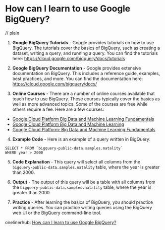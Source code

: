 # How can I learn to use Google BigQuery?
// plain

1. **Google BigQuery Tutorials** - Google provides tutorials on how to use BigQuery. The tutorials cover the basics of BigQuery, such as creating a dataset, writing a query, and running a query. You can find the tutorials here: https://cloud.google.com/bigquery/docs/tutorials

2. **Google BigQuery Documentation** - Google provides extensive documentation on BigQuery. This includes a reference guide, examples, best practices, and more. You can find the documentation here: https://cloud.google.com/bigquery/docs/

3. **Online Courses** - There are a number of online courses available that teach how to use BigQuery. These courses typically cover the basics as well as more advanced topics. Some of the courses are free while others require a fee. Here are a few courses:
- [Google Cloud Platform Big Data and Machine Learning Fundamentals](https://www.coursera.org/learn/gcp-big-data-ml-fundamentals)
- [Google Cloud Platform Big Data and Machine Learning](https://www.coursera.org/specializations/gcp-big-data-machine-learning)
- [Google Cloud Platform: Big Data and Machine Learning Fundamentals](https://www.udacity.com/course/google-cloud-platform-big-data-and-machine-learning-fundamentals--ud190)

4. **Example Code** - Here is an example of a query written in BigQuery:
```
SELECT * FROM `bigquery-public-data.samples.natality`
WHERE year > 2000
```

5. **Code Explanation** - This query will select all columns from the `bigquery-public-data.samples.natality` table, where the year is greater than 2000.

6. **Output** - The output of this query will be a table with all columns from the `bigquery-public-data.samples.natality` table, where the year is greater than 2000.

7. **Practice** - After learning the basics of BigQuery, you should practice writing queries. You can practice writing queries using the BigQuery web UI or the BigQuery command-line tool.

onelinerhub: [How can I learn to use Google BigQuery?](https://onelinerhub.com/google-big-query/how-can-i-learn-to-use-google-bigquery)